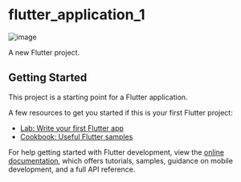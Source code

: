 # flutter_application_1
![image](https://github.com/siihasann/flutter_klinik_app/assets/113667539/15015414-e17b-424e-9a6b-bfe586630bfb)


A new Flutter project.

## Getting Started

This project is a starting point for a Flutter application.

A few resources to get you started if this is your first Flutter project:

- [Lab: Write your first Flutter app](https://docs.flutter.dev/get-started/codelab)
- [Cookbook: Useful Flutter samples](https://docs.flutter.dev/cookbook)

For help getting started with Flutter development, view the
[online documentation](https://docs.flutter.dev/), which offers tutorials,
samples, guidance on mobile development, and a full API reference.
